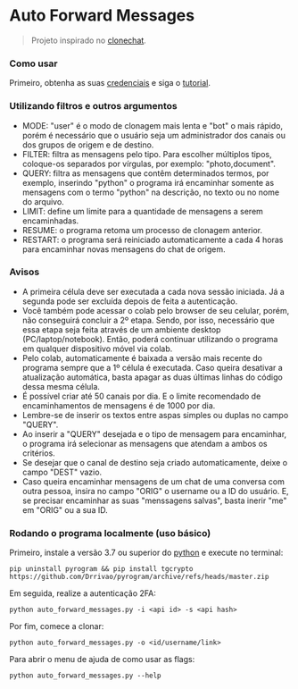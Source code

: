 # Auto Forward Messages

> Projeto inspirado no [clonechat](https://github.com/apenasrr/clonechat).

### Como usar

Primeiro, obtenha as suas [credenciais](https://upolar.github.io/clonechats-docs/#obtendo-credenciais-da-api-do-telegram) e siga o [tutorial](https://t.me/auto_forward_messages_drrivao).


### Utilizando filtros e outros argumentos

- MODE: "user" é o modo de clonagem mais lenta e "bot" o mais rápido, porém é necessário que o usuário seja um administrador dos canais ou dos grupos de origem e de destino.
- FILTER: filtra as mensagens pelo tipo. Para escolher múltiplos tipos, coloque-os separados por vírgulas, por exemplo: "photo,document".
- QUERY: filtra as mensagens que contêm determinados termos, por exemplo, inserindo "python" o programa irá encaminhar somente as mensagens com o termo "python" na descrição, no texto ou no nome do arquivo.
- LIMIT: define um limite para a quantidade de mensagens a serem encaminhadas.
- RESUME: o programa retoma um processo de clonagem anterior.
- RESTART: o programa será reiniciado automaticamente a cada 4 horas para encaminhar novas mensagens do chat de origem.

### Avisos

- A primeira célula deve ser executada a cada nova sessão iniciada. Já a segunda pode ser excluída depois de feita a autenticação.
- Você também pode acessar o colab pelo browser de seu celular, porém, não conseguirá concluir a 2º etapa. Sendo, por isso, necessário que essa etapa seja feita através de um ambiente desktop (PC/laptop/notebook). Então, poderá continuar utilizando o programa em qualquer dispositivo móvel via colab.
- Pelo colab, automaticamente é baixada a versão mais recente do programa sempre que a 1º célula é executada. Caso queira desativar a atualização automática, basta apagar as duas últimas linhas do código dessa mesma célula.
- É possível criar até 50 canais por dia. E o limite recomendado de encaminhamentos de mensagens é de 1000 por dia.
- Lembre-se de inserir os textos entre aspas simples ou duplas no campo "QUERY".
- Ao inserir a "QUERY" desejada e o tipo de mensagem para encaminhar, o programa irá selecionar as mensagens que atendam a ambos os critérios.
- Se desejar que o canal de destino seja criado automaticamente, deixe o campo "DEST" vazio.
- Caso queira encaminhar mensagens de um chat de uma conversa com outra pessoa, insira no campo "ORIG" o username ou a ID do usuário. E, se precisar encaminhar as suas "menssagens salvas", basta inerir "me" em "ORIG" ou a sua ID.
### Rodando o programa localmente (uso básico)

Primeiro, instale a versão 3.7 ou superior do [python](https://www.python.org/downloads/) e execute no terminal:

```
pip uninstall pyrogram && pip install tgcrypto https://github.com/Drrivao/pyrogram/archive/refs/heads/master.zip
```

Em seguida, realize a autenticação 2FA:

```
python auto_forward_messages.py -i <api id> -s <api hash>
```

Por fim, comece a clonar:

```
python auto_forward_messages.py -o <id/username/link>
```

Para abrir o menu de ajuda de como usar as flags:

```
python auto_forward_messages.py --help
```